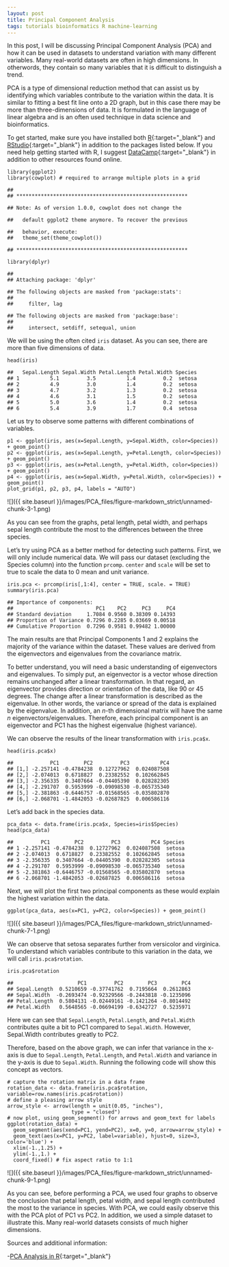 ```yaml
---
layout: post
title: Principal Component Analysis
tags: tutorials bioinformatics R machine-learning
---
```


In this post, I will be discussing Principal Component Analysis (PCA)
and how it can be used in datasets to understand variation with many
different variables. Many real-world datasets are often in high
dimensions. In otherwords, they contain so many variables that it is
difficult to distinguish a trend.

PCA is a type of dimensional reduction method that can assist us by
identifying which variables contribute to the variation within the data.
It is similar to fitting a best fit line onto a 2D graph, but in this
case there may be more than three-dimensions of data. It is formulated
in the language of linear algebra and is an often used technique in data
science and bioinformatics.

To get started, make sure you have installed both [R](https://www.r-project.org/){:target="_blank"} and [RStudio](https://rstudio.com/){:target="_blank"} in addition to the packages listed below. If you need help getting started with R, I suggest [DataCamp](https://www.datacamp.com/courses/free-introduction-to-r){:target="_blank"} in addition to other resources found online.

    library(ggplot2)
    library(cowplot) # required to arrange multiple plots in a grid

    ## 
    ## ********************************************************

    ## Note: As of version 1.0.0, cowplot does not change the

    ##   default ggplot2 theme anymore. To recover the previous

    ##   behavior, execute:
    ##   theme_set(theme_cowplot())

    ## ********************************************************

    library(dplyr)

    ## 
    ## Attaching package: 'dplyr'

    ## The following objects are masked from 'package:stats':
    ## 
    ##     filter, lag

    ## The following objects are masked from 'package:base':
    ## 
    ##     intersect, setdiff, setequal, union

We will be using the often cited `iris` dataset. As you can see, there
are more than five dimensions of data.

    head(iris)

    ##   Sepal.Length Sepal.Width Petal.Length Petal.Width Species
    ## 1          5.1         3.5          1.4         0.2  setosa
    ## 2          4.9         3.0          1.4         0.2  setosa
    ## 3          4.7         3.2          1.3         0.2  setosa
    ## 4          4.6         3.1          1.5         0.2  setosa
    ## 5          5.0         3.6          1.4         0.2  setosa
    ## 6          5.4         3.9          1.7         0.4  setosa

Let us try to observe some patterns with different combinations of
variables.

    p1 <- ggplot(iris, aes(x=Sepal.Length, y=Sepal.Width, color=Species)) + geom_point()
    p2 <- ggplot(iris, aes(x=Sepal.Length, y=Petal.Length, color=Species)) + geom_point()
    p3 <- ggplot(iris, aes(x=Petal.Length, y=Petal.Width, color=Species)) + geom_point()
    p4 <- ggplot(iris, aes(x=Sepal.Width, y=Petal.Width, color=Species)) + geom_point()
    plot_grid(p1, p2, p3, p4, labels = "AUTO")

![]({{ site.baseurl }}/images/PCA_files/figure-markdown_strict/unnamed-chunk-3-1.png)

As you can see from the graphs, petal length, petal width, and perhaps
sepal length contribute the most to the differences between the three
species.

Let’s try using PCA as a better method for detecting such patterns.
First, we will only include numerical data. We will pass our dataset
(excluding the Species column) into the function `prcomp`. `center` and
`scale` will be set to true to scale the data to 0 mean and unit
variance.

    iris.pca <- prcomp(iris[,1:4], center = TRUE, scale. = TRUE)
    summary(iris.pca)

    ## Importance of components:
    ##                           PC1    PC2     PC3     PC4
    ## Standard deviation     1.7084 0.9560 0.38309 0.14393
    ## Proportion of Variance 0.7296 0.2285 0.03669 0.00518
    ## Cumulative Proportion  0.7296 0.9581 0.99482 1.00000

The main results are that Principal Components 1 and 2 explains the
majority of the variance within the dataset. These values are derived
from the eigenvectors and eigenvalues from the covariance matrix.

To better understand, you will need a basic understanding of
eigenvectors and eigenvalues. To simply put, an eigenvector is a vector
whose direction remains unchanged after a linear transformation. In that
regard, an eigenvector provides direction or orientation of the data,
like 90 or 45 degrees. The change after a linear transformation is
described as the eigenvalue. In other words, the variance or spread of
the data is explained by the eigenvalue. In addition, an *n*-th
dimensional matrix will have the same *n* eigenvectors/eigenvalues.
Therefore, each principal component is an eigenvector and PC1 has the
highest eigenvalue (highest variance).

We can observe the results of the linear transformation with
`iris.pca$x`.

    head(iris.pca$x)

    ##            PC1        PC2         PC3          PC4
    ## [1,] -2.257141 -0.4784238  0.12727962  0.024087508
    ## [2,] -2.074013  0.6718827  0.23382552  0.102662845
    ## [3,] -2.356335  0.3407664 -0.04405390  0.028282305
    ## [4,] -2.291707  0.5953999 -0.09098530 -0.065735340
    ## [5,] -2.381863 -0.6446757 -0.01568565 -0.035802870
    ## [6,] -2.068701 -1.4842053 -0.02687825  0.006586116

Let’s add back in the species data.

    pca_data <- data.frame(iris.pca$x, Species=iris$Species)
    head(pca_data)

    ##         PC1        PC2         PC3          PC4 Species
    ## 1 -2.257141 -0.4784238  0.12727962  0.024087508  setosa
    ## 2 -2.074013  0.6718827  0.23382552  0.102662845  setosa
    ## 3 -2.356335  0.3407664 -0.04405390  0.028282305  setosa
    ## 4 -2.291707  0.5953999 -0.09098530 -0.065735340  setosa
    ## 5 -2.381863 -0.6446757 -0.01568565 -0.035802870  setosa
    ## 6 -2.068701 -1.4842053 -0.02687825  0.006586116  setosa

Next, we will plot the first two principal components as these would
explain the highest variation within the data.

    ggplot(pca_data, aes(x=PC1, y=PC2, color=Species)) + geom_point()

![]({{ site.baseurl }}/images/PCA_files/figure-markdown_strict/unnamed-chunk-7-1.png)

We can observe that setosa separates further from versicolor and
virginica. To understand which variables contribute to this variation in
the data, we will call `iris.pca$rotation`.

    iris.pca$rotation

    ##                     PC1         PC2        PC3        PC4
    ## Sepal.Length  0.5210659 -0.37741762  0.7195664  0.2612863
    ## Sepal.Width  -0.2693474 -0.92329566 -0.2443818 -0.1235096
    ## Petal.Length  0.5804131 -0.02449161 -0.1421264 -0.8014492
    ## Petal.Width   0.5648565 -0.06694199 -0.6342727  0.5235971

Here we can see that `Sepal.Length`, `Petal.Length`, and `Petal.Width`
contributes quite a bit to PC1 compared to `Sepal.Width`. However,
Sepal.Width contributes greatly to PC2.

Therefore, based on the above graph, we can infer that variance in the
x-axis is due to `Sepal.Length`, `Petal.Length`, and `Petal.Width` and
variance in the y-axis is due to `Sepal.Width`. Running the following
code will show this concept as vectors.

    # capture the rotation matrix in a data frame
    rotation_data <- data.frame(iris.pca$rotation, variable=row.names(iris.pca$rotation))
    # define a pleasing arrow style
    arrow_style <- arrow(length = unit(0.05, "inches"),
                         type = "closed")
    # now plot, using geom_segment() for arrows and geom_text for labels
    ggplot(rotation_data) + 
      geom_segment(aes(xend=PC1, yend=PC2), x=0, y=0, arrow=arrow_style) + 
      geom_text(aes(x=PC1, y=PC2, label=variable), hjust=0, size=3, color='blue') + 
      xlim(-1.,1.25) + 
      ylim(-1.,1.) +
      coord_fixed() # fix aspect ratio to 1:1

![]({{ site.baseurl }}/images/PCA_files/figure-markdown_strict/unnamed-chunk-9-1.png)

As you can see, before performing a PCA, we used four graphs to observe
the conclusion that petal length, petal width, and sepal length
contributed the most to the variance in species. With PCA, we could
easily observe this with the PCA plot of PC1 vs PC2. In addition, we
used a simple dataset to illustrate this. Many real-world datasets
consists of much higher dimensions.

Sources and additional information:

-[PCA Analysis in R](https://www.datacamp.com/community/tutorials/pca-analysis-r){:target="_blank"}

